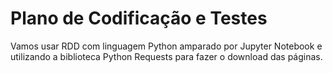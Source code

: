 # Plano de Codificação e Testes

Vamos usar RDD com linguagem Python amparado por Jupyter Notebook e utilizando a biblioteca Python Requests para fazer o download das páginas.